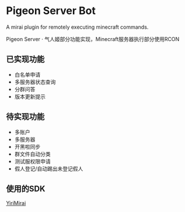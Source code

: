 # Pigeon Server Bot
A mirai plugin for remotely executing minecraft commands.

Pigeon Server · 气人姬部分功能实现，Minecraft服务器执行部分使用RCON


## 已实现功能
- 白名单申请
- 多服务器状态查询
- 分群问答
- 版本更新提示
## 待实现功能
- 多账户
- 多服务器
- 开黑啦同步
- 群文件自动分类
- 测试服权限申请
- 假人登记/自动踢出未登记假人

## 使用的SDK
[YiriMirai](https://github.com/YiriMiraiProject/YiriMirai)
